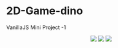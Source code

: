 # 2D-Game-dino
VanillaJS Mini Project -1
<p align="center">
<img src="https://user-images.githubusercontent.com/42301565/93725481-4dc75d00-fbcd-11ea-8d1e-428d5aabeb5a.png">
<img src="https://user-images.githubusercontent.com/42301565/93725486-561f9800-fbcd-11ea-9b79-9c39a7da6540.png">
<img src="https://user-images.githubusercontent.com/42301565/93725492-5c157900-fbcd-11ea-8dbf-7570e1569d40.PNG">
</p>
